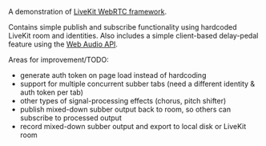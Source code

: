 A demonstration of [LiveKit WebRTC framework](https://livekit.io). 

Contains simple publish and subscribe functionality using hardcoded LiveKit room and identities. 
Also includes a simple client-based delay-pedal feature using the [Web Audio API](https://developer.mozilla.org/en-US/docs/Web/API/Web_Audio_API).

Areas for improvement/TODO:
- generate auth token on page load instead of hardcoding
- support for multiple concurrent subber tabs (need a different identity & auth token per tab)
- other types of signal-processing effects (chorus, pitch shifter)
- publish mixed-down subber output back to room, so others can subscribe to processed output
- record mixed-down subber output and export to local disk or LiveKit room
